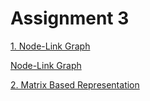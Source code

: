<h1>Assignment 3</h1>

[1. Node-Link Graph](https://bl.ocks.org/slerkpatomsak/raw/354ca54d28b65cffa83b70b9ae5dafd5/)


<a href="https://bl.ocks.org/slerkpatomsak/raw/354ca54d28b65cffa83b70b9ae5dafd5/" target="_blank">Node-Link Graph</a>

[2. Matrix Based Representation](https://bl.ocks.org/slerkpatomsak/raw/1120782b609c5c38f6ff4ba470d1b741/)


